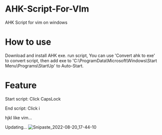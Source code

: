 # AHK-Script-For-VIm
AHK Script for vim on windows

# How to use
Download and install AHK exe. run script, You can use 'Convert ahk to exe' to convert script, then add exe to 'C:\ProgramData\Microsoft\Windows\Start Menu\Programs\StartUp' to Auto-Start.

# Feature
Start script: Click CapsLock

End script: Click i

hjkl like vim...

Updating...
![Snipaste_2022-08-20_17-44-10](https://user-images.githubusercontent.com/73877739/185739794-5d4a2ccc-6fd2-4339-9b9c-ae2bb53e06a4.png)
